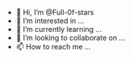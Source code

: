 - 👋 Hi, I’m @Full-0f-stars
- 👀 I’m interested in ...
- 🌱 I’m currently learning ...
- 💞️ I’m looking to collaborate on ...
- 📫 How to reach me ...

<!---
Full-0f-stars/Full-0f-stars is a ✨ special ✨ repository because its `README.md` (this file) appears on your GitHub profile.
You can click the Preview link to take a look at your changes.
--->

